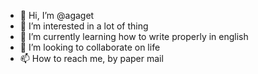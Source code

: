 - 👋 Hi, I’m @agaget
- 👀 I’m interested in a lot of thing
- 🌱 I’m currently learning how to write properly in english
- 💞️ I’m looking to collaborate on life
- 📫 How to reach me, by paper mail

<!---
agaget/agaget is a ✨ special ✨ repository because its `README.md` (this file) appears on your GitHub profile.
You can click the Preview link to take a look at your changes.
--->
